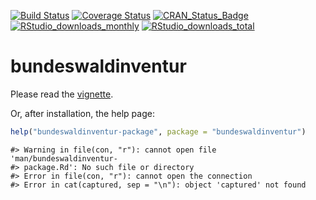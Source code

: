 <!-- README.md is generated from README.Rmd. Please edit that file -->
[![Build Status](https://travis-ci.org/fvafrCU/bundeswaldinventur.svg?branch=master)](https://travis-ci.org/fvafrCU/bundeswaldinventur)
[![Coverage Status](https://codecov.io/github/fvafrCU/bundeswaldinventur/coverage.svg?branch=master)](https://codecov.io/github/fvafrCU/bundeswaldinventur?branch=master)
[![CRAN_Status_Badge](https://www.r-pkg.org/badges/version/bundeswaldinventur)](https://cran.r-project.org/package=bundeswaldinventur)
[![RStudio_downloads_monthly](https://cranlogs.r-pkg.org/badges/bundeswaldinventur)](https://cran.r-project.org/package=bundeswaldinventur)
[![RStudio_downloads_total](https://cranlogs.r-pkg.org/badges/grand-total/bundeswaldinventur)](https://cran.r-project.org/package=bundeswaldinventur)
 

# bundeswaldinventur
Please read the
[vignette](https://htmlpreview.github.io/?https://github.com/fvafrCU/bundeswaldinventur/blob/master/inst/doc/An_Introduction_to_bundeswaldinventur.html).

Or, after installation, the help page:

```r
help("bundeswaldinventur-package", package = "bundeswaldinventur")
```

```
#> Warning in file(con, "r"): cannot open file 'man/bundeswaldinventur-
#> package.Rd': No such file or directory
#> Error in file(con, "r"): cannot open the connection
#> Error in cat(captured, sep = "\n"): object 'captured' not found
```

